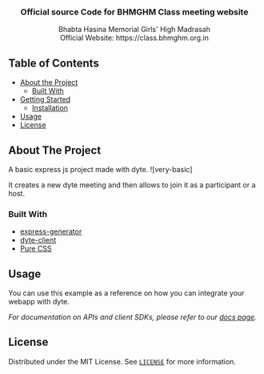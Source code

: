 <!-- PROJECT LOGO -->

  <h3 align="center">Official source Code for BHMGHM Class meeting website</h3>

  <p align="center">
    Bhabta Hasina Memorial Girls' High Madrasah
    <br />
  Official Website: https://class.bhmghm.org.in
   
    
    
  </p>
</p>




<!-- TABLE OF CONTENTS -->
## Table of Contents

* [About the Project](#about-the-project)
  * [Built With](#built-with)
* [Getting Started](#getting-started)
  * [Installation](#installation)
* [Usage](#usage)
* [License](#license)



<!-- ABOUT THE PROJECT -->
## About The Project

A basic express js project made with dyte.
![very-basic]

It creates a new dyte meeting and then allows to join it as a participant or a host. 

### Built With

* [express-generator](https://expressjs.com/en/starter/generator.html)
* [dyte-client](https://www.npmjs.com/package/dyte-client)
* [Pure CSS](https://purecss.io/)




<!-- USAGE EXAMPLES -->
## Usage

You can use this example as a reference on how you can integrate your webapp with dyte.

_For documentation on APIs and client SDKs, please refer to our [docs page](https://docs.dyte.in)._


<!-- LICENSE -->
## License

Distributed under the MIT License. See [`LICENSE`](./LICENSE) for more information.
